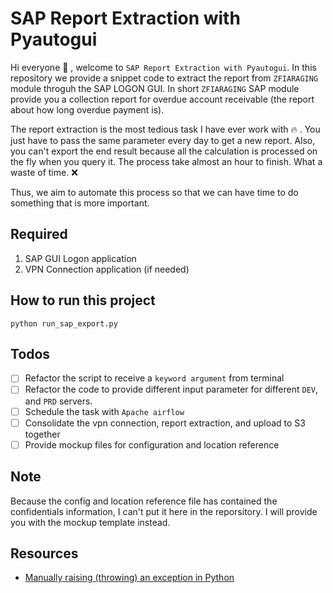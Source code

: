 # SAP Report Extraction with Pyautogui

Hi everyone :wave: , welcome to `SAP Report Extraction with Pyautogui`. In this repository we provide a snippet code to extract the report from `ZFIARAGING` module throguh the SAP LOGON GUI. In short `ZFIARAGING` SAP module provide you a collection report for overdue account receivable (the report about how long overdue payment is).

 The report extraction is the most tedious task I have ever work with :fire: . You just have to pass the same parameter every day to get a new report. Also, you can't export the end result because all the calculation is processed on the fly when you query it. The process take almost an hour to finish. What a waste of time. :x:
 
 Thus, we aim to automate this process so that we can have time to do something that is more important.

## Required
1. SAP GUI Logon application
2. VPN Connection application (if needed)

## How to run this project

```
python run_sap_export.py
```

## Todos

- [ ] Refactor the script to receive a `keyword argument` from terminal
- [ ] Refactor the code to provide different input parameter for different `DEV`, and `PRD` servers.
- [ ] Schedule the task with `Apache airflow`
- [ ] Consolidate the vpn connection, report extraction, and upload to S3 together
- [ ] Provide mockup files for configuration and location reference

## Note

Because the config and location reference file has contained the confidentials information, I can't put it here in the reporsitory. I will provide you with the mockup template instead.

## Resources
- [Manually raising (throwing) an exception in Python](https://stackoverflow.com/questions/2052390/manually-raising-throwing-an-exception-in-python)